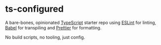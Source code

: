 # ts-configured

A bare-bones, opinionated [TypeScript](https://www.typescriptlang.org/) starter repo using [ESLint](https://eslint.org/) for linting, [Babel](https://babeljs.io/) for transpiling and [Prettier](https://prettier.io/) for formatting.

No build scripts, no tooling, just config.
